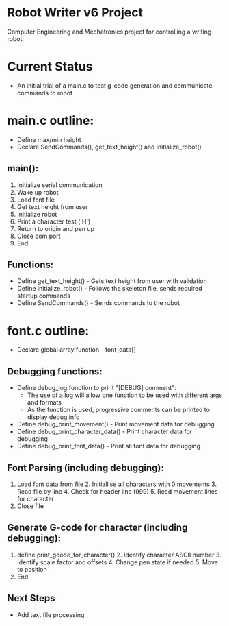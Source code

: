 # Robot Writer v6 Project
Computer Engineering and Mechatronics project for controlling a writing robot.

# Current Status
- An initial trial of a main.c to test g-code generation and communicate commands to robot

# main.c outline:
  - Define max/min height
  - Declare SendCommands(), get_text_height() and initialize_robot()

## main():
  1. Initialize serial communication
  2. Wake up robot
  3. Load font file
  4. Get text height from user
  5. Initialize robot
  6. Print a character test ('H')
  7. Return to origin and pen up
  8. Close com port
  9. End

## Functions:
  - Define get_text_height() - Gets text height from user with validation
  - Define initialize_robot() - Follows the skeleton file, sends required startup commands
  - Define SendCommands() - Sends commands to the robot


# font.c outline:
  - Declare global array function - font_data[]

## Debugging functions:
  - Define debug_log function to print "[DEBUG] comment":
     - The use of a log will allow one function to be used with different args and formats
     - As the function is used, progressive comments can be printed to display debug info
  - Define debug_print_movement() - Print movement data for debugging
  - Define debug_print_character_data() - Print character data for debugging
  - Define debug_print_font_data() - Print all font data for debugging

## Font Parsing (including debugging):
  1. Load font data from file
     2. Initiallise all characters with 0 movements
     3. Read file by line
        4. Check for header line (999)
           5. Read movement lines for character
  6. Close file

## Generate G-code for character (including debugging):
  1. define print_gcode_for_character() 
     2. Identify character ASCII number
     3. Identify scale factor and offsets
        4. Change pen state if needed
        5. Move to position
  6. End
  
  
## Next Steps
- Add text file processing
